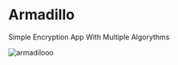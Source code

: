 # Armadillo
Simple Encryption App With Multiple Algorythms

![armadilooo](https://github.com/user-attachments/assets/3fe0c0a1-3b98-413a-a1f7-032d3fb94d58)
